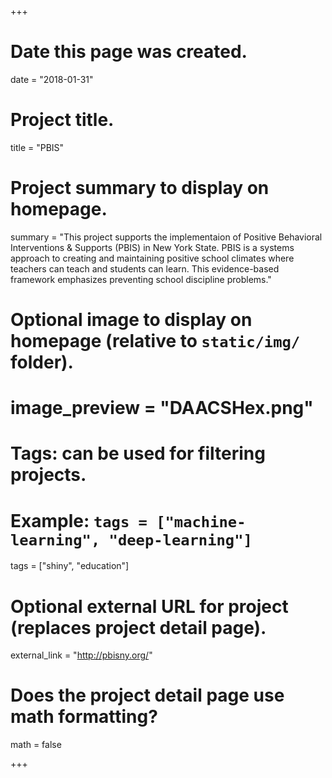 +++
# Date this page was created.
date = "2018-01-31"

# Project title.
title = "PBIS"

# Project summary to display on homepage.
summary = "This project supports the implementaion of Positive Behavioral Interventions & Supports (PBIS) in New York State. PBIS is a systems approach to creating and maintaining positive school climates where teachers can teach and students can learn. This evidence-based framework emphasizes preventing school discipline problems."

# Optional image to display on homepage (relative to `static/img/` folder).
# image_preview = "DAACSHex.png"

# Tags: can be used for filtering projects.
# Example: `tags = ["machine-learning", "deep-learning"]`
tags = ["shiny", "education"]

# Optional external URL for project (replaces project detail page).
external_link = "http://pbisny.org/"

# Does the project detail page use math formatting?
math = false

+++

